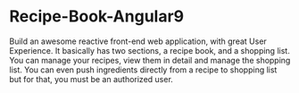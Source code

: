 # Recipe-Book-Angular9
Build an awesome reactive front-end web application, with great User Experience. It basically has two sections, a recipe book, and a shopping list. You can manage your recipes, view them in detail and manage the shopping list. You can even push ingredients directly from a recipe to shopping list but for that, you must be an authorized user.
